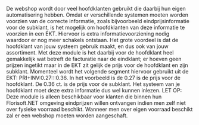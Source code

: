 De webshop wordt door veel hoofdklanten gebruikt die daarbij hun eigen automatisering hebben. Omdat er verschillende systemen moeten worden voorzien van de correcte informatie, zoals bijvoorbeeld eindprijsinformatie voor de subklant, is het mogelijk om hoofdklanten van deze informatie te voorzien in een EKT.
Hiervoor is extra informatievoorziening nodig waardoor er nog meer schakels ontstaan. Het grote voordeel is dat de hoofdklant van jouw systeem gebruik maakt, en dus ook van jouw assortiment. Met deze module is het daarbij voor de hoofdklant heel gemakkelijk wat betreft de facturatie naar de eindklant; er hoeven geen prijzen ingetikt maar in de EKT zit gelijk de prijs voor de hoofdklant en zijn subklant. Momenteel wordt het volgende segment hiervoor gebruikt uit de EKT: PRI+INV:0.27:::0.36.
In het voorbeeld is de 0.27 is de prijs voor de hoofdklant. De 0.36 ct. is de prijs voor de subklant. Het systeem van je hoofdklant moet deze extra informatie dus wel kunnen inlezen.
LET OP: Deze module is alleen beschikbaar voor klanten die binnen hun Florisoft.NET omgeving eindprijzen willen ontvangen indien men zelf niet over fysieke voorraad beschikt. Wanneer men over eigen voorraad beschikt zal er een webshop moeten worden aangeschaft.
